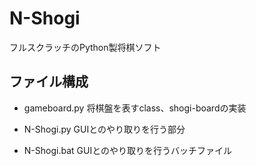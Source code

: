 # N-Shogi
フルスクラッチのPython製将棋ソフト

## ファイル構成
- gameboard.py
将棋盤を表すclass、shogi-boardの実装

- N-Shogi.py
GUIとのやり取りを行う部分

- N-Shogi.bat
GUIとのやり取りを行うバッチファイル
